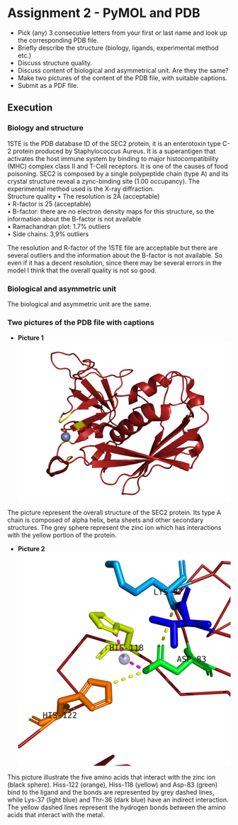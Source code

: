 # Assignment 2 - PyMOL and PDB

* Pick (any) 3 consecutive letters from your first or last name and look up the corresponding PDB file.
* Briefly describe the structure (biology, ligands, experimental method etc.)
* Discuss structure quality.
* Discuss content of biological and asymmetrical unit. Are they the same? 
* Make two pictures of the content of the PDB file, with suitable captions.
* Submit as a PDF file.

## Execution

### Biology and structure

1STE is the PDB database ID of the SEC2 protein,  it is an enterotoxin type C-2 protein produced by Staphylococcus Aureus. It is a superantigen that activates the host immune system by binding to major histocompatibility (MHC) complex class II and T-Cell receptors. It is one of the causes of food poisoning. SEC2 is composed by a single polypeptide chain (type A) and its crystal structure reveal a zync-binding site (1.00 occupancy). The experimental method used is the X-ray diffraction.   
Structure quality
• The resolution is 2Å (acceptable)  
• R-factor is 25 (acceptable)  
• B-factor: there are no electron density maps for this structure, so the information about the B-factor is not available  
• Ramachandran plot: 1.7% outliers  
• Side chains: 3,9% outliers  

The resolution and R-factor of the 1STE file are acceptable but there are several outliers and the information about the B-factor is not available. So even if it has a decent resolution, since there may be several errors in the model I think that the overall quality is not so good.
 
### Biological and asymmetric unit

The biological and asymmetric unit are the same.  

### Two pictures of the PDB file with captions
   * __Picture 1__
![Image1](st3451_1.png)


The picture represent the overall structure of the SEC2 protein. Its type A chain is composed of alpha helix, beta sheets and other secondary structures. The grey sphere represent the zinc ion which has interactions with the yellow portion of the protein. 

   * __Picture 2__
![Image2](st3451_2.png)
 
 This picture illustrate the five amino acids that interact with the zinc ion (black sphere). Hiss-122 (orange), Hiss-118 (yellow) and Asp-83 (green) bind to the ligand and the bonds are represented by grey dashed lines, while Lys-37 (light blue) and Thr-36 (dark blue) have an indirect interaction. The yellow dashed lines represent the hydrogen bonds between the amino acids that interact with the metal.

